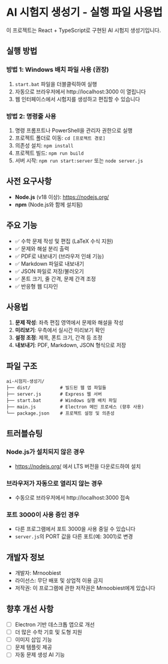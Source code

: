 # AI 시험지 생성기 - 실행 파일 사용법

이 프로젝트는 React + TypeScript로 구현된 AI 시험지 생성기입니다.

## 실행 방법

### 방법 1: Windows 배치 파일 사용 (권장)
1. `start.bat` 파일을 더블클릭하여 실행
2. 자동으로 브라우저에서 http://localhost:3000 이 열립니다
3. 웹 인터페이스에서 시험지를 생성하고 편집할 수 있습니다

### 방법 2: 명령줄 사용
1. 명령 프롬프트나 PowerShell을 관리자 권한으로 실행
2. 프로젝트 폴더로 이동: `cd [프로젝트 경로]`
3. 의존성 설치: `npm install`
4. 프로젝트 빌드: `npm run build`
5. 서버 시작: `npm run start:server` 또는 `node server.js`

## 사전 요구사항

- **Node.js** (v18 이상): https://nodejs.org/
- **npm** (Node.js와 함께 설치됨)

## 주요 기능

- ✅ 수학 문제 작성 및 편집 (LaTeX 수식 지원)
- ✅ 문제와 해설 분리 출력
- ✅ PDF로 내보내기 (브라우저 인쇄 기능)
- ✅ Markdown 파일로 내보내기
- ✅ JSON 파일로 저장/불러오기
- ✅ 폰트 크기, 줄 간격, 문제 간격 조정
- ✅ 반응형 웹 디자인

## 사용법

1. **문제 작성**: 좌측 편집 영역에서 문제와 해설을 작성
2. **미리보기**: 우측에서 실시간 미리보기 확인
3. **설정 조정**: 제목, 폰트 크기, 간격 등 조정
4. **내보내기**: PDF, Markdown, JSON 형식으로 저장

## 파일 구조

```
ai-시험지-생성기/
├── dist/           # 빌드된 웹 앱 파일들
├── server.js       # Express 웹 서버
├── start.bat       # Windows 실행 배치 파일
├── main.js         # Electron 메인 프로세스 (향후 사용)
└── package.json    # 프로젝트 설정 및 의존성
```

## 트러블슈팅

### Node.js가 설치되지 않은 경우
- https://nodejs.org/ 에서 LTS 버전을 다운로드하여 설치

### 브라우저가 자동으로 열리지 않는 경우
- 수동으로 브라우저에서 http://localhost:3000 접속

### 포트 3000이 사용 중인 경우
- 다른 프로그램에서 포트 3000을 사용 중일 수 있습니다
- `server.js`의 PORT 값을 다른 포트(예: 3001)로 변경

## 개발자 정보

- 개발자: Mrnoobiest
- 라이선스: 무단 배포 및 상업적 이용 금지
- 저작권: 이 프로그램에 관한 저작권은 Mrnoobiest에게 있습니다

## 향후 개선 사항

- [ ] Electron 기반 데스크톱 앱으로 개선
- [ ] 더 많은 수학 기호 및 도형 지원
- [ ] 이미지 삽입 기능
- [ ] 문제 템플릿 제공
- [ ] 자동 문제 생성 AI 기능